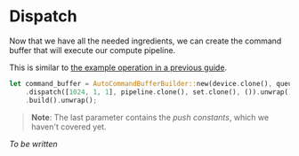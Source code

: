 # Dispatch

Now that we have all the needed ingredients, we can create the command buffer that will execute
our compute pipeline.

This is similar to [the example operation in a previous guide](/guide/example-operation).

```rust
let command_buffer = AutoCommandBufferBuilder::new(device.clone(), queue.family()).unwrap()
    .dispatch([1024, 1, 1], pipeline.clone(), set.clone(), ()).unwrap()
    .build().unwrap();
```

> **Note**: The last parameter contains the *push constants*, which we haven't covered yet.

*To be written*
